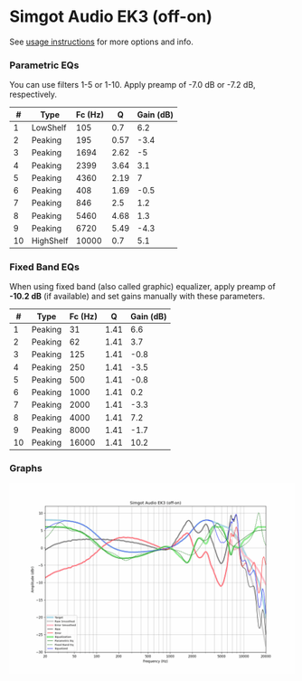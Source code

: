 # Simgot Audio EK3 (off-on)
See [usage instructions](https://github.com/jaakkopasanen/AutoEq#usage) for more options and info.

### Parametric EQs
You can use filters 1-5 or 1-10. Apply preamp of -7.0 dB or -7.2 dB, respectively.

|   # | Type      |   Fc (Hz) |    Q |   Gain (dB) |
|-----|-----------|-----------|------|-------------|
|   1 | LowShelf  |       105 | 0.7  |         6.2 |
|   2 | Peaking   |       195 | 0.57 |        -3.4 |
|   3 | Peaking   |      1694 | 2.62 |        -5   |
|   4 | Peaking   |      2399 | 3.64 |         3.1 |
|   5 | Peaking   |      4360 | 2.19 |         7   |
|   6 | Peaking   |       408 | 1.69 |        -0.5 |
|   7 | Peaking   |       846 | 2.5  |         1.2 |
|   8 | Peaking   |      5460 | 4.68 |         1.3 |
|   9 | Peaking   |      6720 | 5.49 |        -4.3 |
|  10 | HighShelf |     10000 | 0.7  |         5.1 |

### Fixed Band EQs
When using fixed band (also called graphic) equalizer, apply preamp of **-10.2 dB** (if available) and set gains manually with these parameters.

|   # | Type    |   Fc (Hz) |    Q |   Gain (dB) |
|-----|---------|-----------|------|-------------|
|   1 | Peaking |        31 | 1.41 |         6.6 |
|   2 | Peaking |        62 | 1.41 |         3.7 |
|   3 | Peaking |       125 | 1.41 |        -0.8 |
|   4 | Peaking |       250 | 1.41 |        -3.5 |
|   5 | Peaking |       500 | 1.41 |        -0.8 |
|   6 | Peaking |      1000 | 1.41 |         0.2 |
|   7 | Peaking |      2000 | 1.41 |        -3.3 |
|   8 | Peaking |      4000 | 1.41 |         7.2 |
|   9 | Peaking |      8000 | 1.41 |        -1.7 |
|  10 | Peaking |     16000 | 1.41 |        10.2 |

### Graphs
![](./Simgot%20Audio%20EK3%20(off-on).png)
